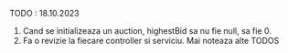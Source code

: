 TODO : 18.10.2023
1. Cand se initializeaza un auction, highestBid sa nu fie null, sa fie 0.
2. Fa o revizie la fiecare controller si serviciu. Mai noteaza alte TODOS

